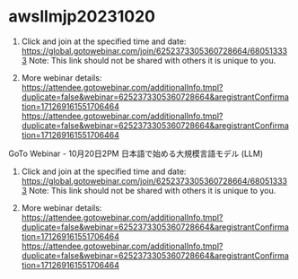 # awsllmjp20231020

1. Click and join at the specified time and date:
https://global.gotowebinar.com/join/6252373305360728664/680513333
Note: This link should not be shared with others it is unique to you.

2. More webinar details:
https://attendee.gotowebinar.com/additionalInfo.tmpl?duplicate=false&webinar=6252373305360728664&aregistrantConfirmation=171269161551706464 https://attendee.gotowebinar.com/additionalInfo.tmpl?duplicate=false&webinar=6252373305360728664&aregistrantConfirmation=171269161551706464


GoTo Webinar - 10月20日2PM 日本語で始める大規模言語モデル (LLM)

1. Click and join at the specified time and date:
https://global.gotowebinar.com/join/6252373305360728664/680513333
Note: This link should not be shared with others it is unique to you.

2. More webinar details:
https://attendee.gotowebinar.com/additionalInfo.tmpl?duplicate=false&webinar=6252373305360728664&aregistrantConfirmation=171269161551706464 https://attendee.gotowebinar.com/additionalInfo.tmpl?duplicate=false&webinar=6252373305360728664&aregistrantConfirmation=171269161551706464
